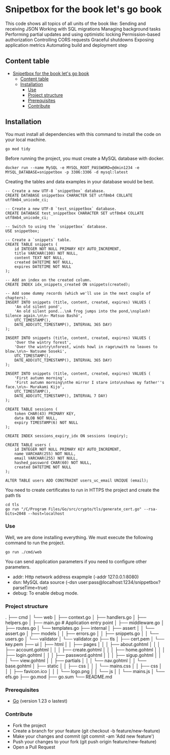 # Snipetbox for the book let's go book

This code shows all topics of all units of the book like:
Sending and receiving JSON
Working with SQL migrations
Managing background tasks
Performing partial updates and using optimistic locking
Permission-based authorization
Controlling CORS requests
Graceful shutdowns
Exposing application metrics
Automating build and deployment step

## Content table

- [Snipetbox for the book let's go book](#snipetbox-for-the-book-lets-go-book)
  - [Content table](#content-table)
  - [Installation](#installation)
    - [Use](#use)
    - [Project structure](#project-structure)
    - [Prerequisites](#prerequisites)
    - [Contribute](#contribute)

## Installation

You must install all dependencies with this command to install the code on your local machine.
```
go mod tidy
```
Before running the project, you must create a MySQL database with docker.
```
docker run --name MySQL -e MYSQL_ROOT_PASSWORD=@dmin1234 -e MYSQL_DATABASE=snippetbox -p 3306:3306 -d mysql:latest
```
Creating the tables and data examples in your database would be best.
```
-- Create a new UTF-8 `snippetbox` database.
CREATE DATABASE snippetbox CHARACTER SET utf8mb4 COLLATE utf8mb4_unicode_ci;

-- Create a new UTF-8 `test_snippetbox` database.
CREATE DATABASE test_snippetbox CHARACTER SET utf8mb4 COLLATE utf8mb4_unicode_ci;

-- Switch to using the `snippetbox` database.
USE snippetbox;

-- Create a `snippets` table.
CREATE TABLE snippets (
    id INTEGER NOT NULL PRIMARY KEY AUTO_INCREMENT,
    title VARCHAR(100) NOT NULL,
    content TEXT NOT NULL,
    created DATETIME NOT NULL,
    expires DATETIME NOT NULL
);

-- Add an index on the created column.
CREATE INDEX idx_snippets_created ON snippets(created);

-- Add some dummy records (which we'll use in the next couple of chapters).
INSERT INTO snippets (title, content, created, expires) VALUES (
    'An old silent pond',
    'An old silent pond...\nA frog jumps into the pond,\nsplash! Silence again.\n\n– Matsuo Bashō',
    UTC_TIMESTAMP(),
    DATE_ADD(UTC_TIMESTAMP(), INTERVAL 365 DAY)
);

INSERT INTO snippets (title, content, created, expires) VALUES (
    'Over the wintry forest',
    'Over the wintry\nforest, winds howl in rage\nwith no leaves to blow.\n\n– Natsume Soseki',
    UTC_TIMESTAMP(),
    DATE_ADD(UTC_TIMESTAMP(), INTERVAL 365 DAY)
);

INSERT INTO snippets (title, content, created, expires) VALUES (
    'First autumn morning',
    'First autumn morning\nthe mirror I stare into\nshows my father''s face.\n\n– Murakami Kijo',
    UTC_TIMESTAMP(),
    DATE_ADD(UTC_TIMESTAMP(), INTERVAL 7 DAY)
);

CREATE TABLE sessions (
    token CHAR(43) PRIMARY KEY,
    data BLOB NOT NULL,
    expiry TIMESTAMP(6) NOT NULL
);

CREATE INDEX sessions_expiry_idx ON sessions (expiry);

CREATE TABLE users (
    id INTEGER NOT NULL PRIMARY KEY AUTO_INCREMENT,
    name VARCHAR(255) NOT NULL,
    email VARCHAR(255) NOT NULL,
    hashed_password CHAR(60) NOT NULL,
    created DATETIME NOT NULL
);

ALTER TABLE users ADD CONSTRAINT users_uc_email UNIQUE (email);

```
You need to create certificates to run in HTTPS the project and create the path tls
```
cd tls
go run "/C/Program Files/Go/src/crypto/tls/generate_cert.go" --rsa-bits=2048 --host=localhost
```

### Use
Well, we are done installing everything. We must execute the following command to run the project.
```
go run ./cmd/web
```
You can send application parameters if you need to configure other parameters.
- addr: Http network address exapmple (-addr 127.0.0.1:8080)
- dsn: MySQL data source (-dsn user:pass@localhost:1234/snippetbox?parseTime=true)
- debug: To enable debug mode.

### Project structure

.
├── cmd
│   └── web
│       ├── context.go
│       ├── handlers.go
│       ├── helpers.go
│       ├── main.go        # Application entry point
│       ├── middleware.go
│       ├── routes.go
│       └── templates.go
├── internal
│   ├── assert
│   │   └── assert.go
│   ├── models
│   │   ├── errors.go
│   │   ├── snippets.go
│   │   └── users.go
│   └── validator
│       └── validator.go
├── tls
│   ├── cert.pem
│   └── key.pem
├── ui
│   ├── html
│   │   ├── pages
│   │   │  ├── about.gohtml
│   │   │  ├── account.gohtml
│   │   │  ├── create.gohtml
│   │   │  ├── home.gohtml
│   │   │  ├── login.gohtml
│   │   │  ├── password.gohtml
│   │   │  ├── sigup.gohtml
│   │   │  └── view.gohtml
│   │   ├── partials
│   │   │  └── nav.gohtml
│   │   └── base.gohtml
│   ├── static
│   │   ├── css
│   │   │  └── mains.css
│   │   ├── css
│   │   │  ├── favicon.ico
│   │   │  └── logo.png
│   │   └── js
│   │      └── mains.js
│   └── efs.go
├── go.mod
├── go.sum
└── README.md

### Prerequisites

- [Go](https://golang.org/doc/install) (version 1.23 o lastest)


### Contribute

- Fork the project
- Create a branch for your feature (git checkout -b feature/new-feature)
- Make your changes and commit (git commit -am 'Add new feature')
- Push your changes to your fork (git push origin feature/new-feature)
- Open a Pull Request
